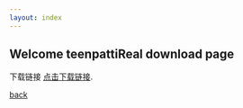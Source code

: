 ```yaml
---
layout: index
---
```


## Welcome teenpattiReal download page

下载链接
[点击下载链接](https://github.com/weithink/weithink.github.io/releases/download/teenpattireal/TeenPattiReal_32_1019_cc.apk).

[back](./)

